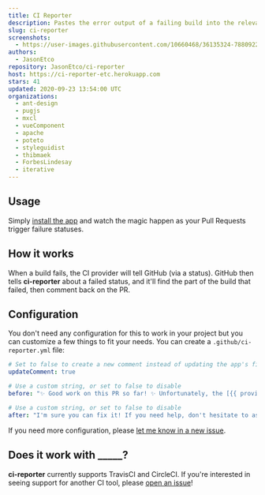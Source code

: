 ```yaml
---
title: CI Reporter
description: Pastes the error output of a failing build into the relevant PR.
slug: ci-reporter
screenshots:
  - https://user-images.githubusercontent.com/10660468/36135324-78809222-1058-11e8-99cd-6cc100971066.png
authors:
  - JasonEtco
repository: JasonEtco/ci-reporter
host: https://ci-reporter-etc.herokuapp.com
stars: 41
updated: 2020-09-23 13:54:00 UTC
organizations:
  - ant-design
  - pugjs
  - mxcl
  - vueComponent
  - apache
  - poteto
  - styleguidist
  - thibmaek
  - ForbesLindesay
  - iterative
---
```

## Usage

Simply [install the app](https://github.com/apps/ci-reporter) and watch the magic happen as your Pull Requests trigger failure statuses.

## How it works

When a build fails, the CI provider will tell GitHub (via a status). GitHub then tells **ci-reporter** about a failed status, and it'll find the part of the build that failed, then comment back on the PR.



## Configuration

You don't need any configuration for this to work in your project but you can customize a few things to fit your needs. You can create a `.github/ci-reporter.yml` file:

```yml
# Set to false to create a new comment instead of updating the app's first one
updateComment: true

# Use a custom string, or set to false to disable
before: "✨ Good work on this PR so far! ✨ Unfortunately, the [{{ provider }} build]({{ targetUrl }}) is failing as of {{ commit }}. Here's the output:"

# Use a custom string, or set to false to disable
after: "I'm sure you can fix it! If you need help, don't hesitate to ask a maintainer of the project!"
```

If you need more configuration, please [let me know in a new issue](https://github.com/JasonEtco/ci-reporter/issues/new?title=[Config]&body=Can%20you%20please%20add%20the%20___%20config%20option).



## Does it work with _____?

**ci-reporter** currently supports TravisCI and CircleCI. If you're interested in seeing support for another CI tool, please [open an issue](https://github.com/JasonEtco/ci-reporter/issues/new)!
